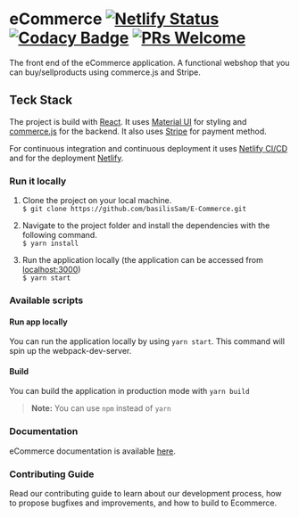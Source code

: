 # eCommerce [![Netlify Status](https://api.netlify.com/api/v1/badges/dc3241dc-6f77-4d51-b8b6-928516ef2e56/deploy-status)](https://app.netlify.com/sites/zealous-mcclintock-9eb20d/deploys) [![Codacy Badge](https://app.codacy.com/project/badge/Grade/c6bffae0f3144168b8e9b7101edb59dd)](https://www.codacy.com/gh/basilisSam/E-Commerce/dashboard?utm_source=github.com&amp;utm_medium=referral&amp;utm_content=basilisSam/E-Commerce&amp;utm_campaign=Badge_Grade) [![PRs Welcome](https://img.shields.io/badge/PRs-welcome-brightgreen.svg)](https://github.com/apavlidi/IT_API/wiki/How-to-contribute)

The front end of the eCommerce application. A functional webshop that you can buy/sellproducts using commerce.js and Stripe.
## Teck Stack

The project is build with [React](https://reactjs.org/). It uses [Material UI](https://mui.com/) for styling and [commerce.js](https://commercejs.com/) for the backend.
It also uses [Stripe](https://stripe.com) for payment method.

For continuous integration and continuous deployment it uses [Netlify CI/CD](https://www.netlify.com/) and for the deployment [Netlify](https://www.netlify.com/).

### Run it locally
1) Clone the project on your local machine.  <br/>
   `$ git clone https://github.com/basilisSam/E-Commerce.git`

2) Navigate to the project folder and install the dependencies with the following command.  <br/>
   `$ yarn install`

3) Run the application locally (the application can be accessed from [localhost:3000](http://localhost:3000/)) <br/>
   `$ yarn start`


### Available scripts

#### Run app locally
You can run the application locally by using `yarn start`. This command will spin up the webpack-dev-server.

#### Build
You can build the application in production mode with `yarn build`

> **Note:** You can use `npm` instead of `yarn`

### Documentation
eCommerce documentation is available [here](https://github.com/basilisSam/E-Commerce/wiki).

### Contributing Guide
Read our contributing guide to learn about our development process, how to propose bugfixes and improvements, and how to build to Ecommerce.